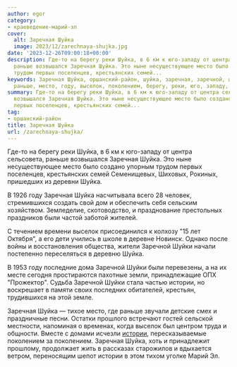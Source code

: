 ```yaml
---
author: egor
category:
- краеведение-марий-эл
cover:
  alt: Заречная Шуйка
  image: 2023/12/zarechnaya-shujka.jpg
date: '2023-12-26T09:00:18+00:00'
description: Где-то на берегу реки Шуйка, в 6 км к юго-западу от центра сельсовета,
  раньше возвышался Заречная Шуйка. Это ныне несуществующее место было создано упорным
  трудом первых поселенцев, крестьянских семей...
keywords: Заречная Шуйка, оршанский-район, шуйка, заречная, заречной, шуйки, истории,
  раньше, место, году, выселок, поколением, берегу, реки, юго, западу, центра
summary: Где-то на берегу реки Шуйка, в 6 км к юго-западу от центра сельсовета, раньше
  возвышался Заречная Шуйка. Это ныне несуществующее место было создано упорным трудом
  первых поселенцев, крестьянских семей...
tag:
- оршанский-район
title: Заречная Шуйка
url: /zarechnaya-shujka/
---
```


Где-то на берегу реки Шуйка, в 6 км к юго-западу от центра сельсовета, раньше возвышался Заречная Шуйка. Это ныне несуществующее место было создано упорным трудом первых поселенцев, крестьянских семей Семенищевых, Шиховых, Рокиных, пришедших из деревни Шуйка.

В 1926 году Заречная Шуйка насчитывала всего 28 человек, стремившихся создать свой дом и обеспечить себя сельским хозяйством. Земледелие, скотоводство, и празднование престольных праздников были частой заботой жителей.

С течением времени выселок присоединился к колхозу "15 лет Октября", а его дети учились в школе в деревне Новинск. Однако после войны и восстановления общества, жители Заречной Шуйки начали постепенно переселяться в деревню Шуйка.

В 1953 году последние дома Заречной Шуйки были перевезены, а на их месте сегодня простираются пахотные земли, принадлежащие ОПХ "Прожектор". Судьба Заречной Шуйки стала частью истории, но воскрешает в памяти своих последних обитателей, крестьян, трудившихся на этой земле.

Заречная Шуйка — тихое место, где раньше звучали детские смех и праздничные песни. Остатки прошлого встречают гостей сельской местности, напоминая о временах, когда выселок был центром труда и общности. Вместе с домами исчезли [истории](/mariel_cuba/), пересказываемые поколением за поколением. Заречная Шуйка, хоть и принадлежит прошлому, продолжает жить в рассказах старожилов и вдыхается ветром, переносящим шепот истории в этом тихом уголке Марий Эл.